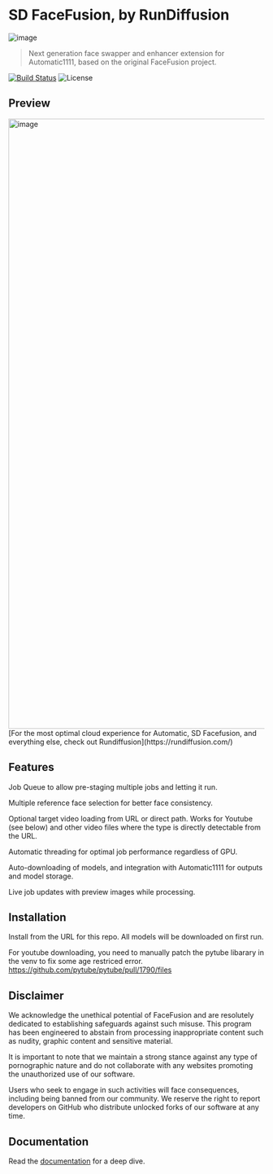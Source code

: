 SD FaceFusion, by RunDiffusion
==========

![image](https://github.com/runnitai/sd_facefusion/assets/1633844/bbfa6b69-c8db-4089-81df-048dd6fe89a5)

> Next generation face swapper and enhancer extension for Automatic1111, based on the original FaceFusion project.

[![Build Status](https://img.shields.io/github/actions/workflow/status/facefusion/facefusion/ci.yml.svg?branch=master)](https://github.com/facefusion/facefusion/actions?query=workflow:ci)
![License](https://img.shields.io/badge/license-MIT-green)


Preview
-------

<img width="1199" alt="image" src="https://github.com/runnitai/sd_facefusion/assets/1633844/7534bc81-1305-427e-b6e8-1b6e0617397c">
[For the most optimal cloud experience for Automatic, SD Facefusion, and everything else, check out Rundiffusion](https://rundiffusion.com/)


Features
--------
Job Queue to allow pre-staging multiple jobs and letting it run.

Multiple reference face selection for better face consistency.

Optional target video loading from URL or direct path. Works for Youtube (see below) and other video files where the type is directly detectable from the URL.

Automatic threading for optimal job performance regardless of GPU.

Auto-downloading of models, and integration with Automatic1111 for outputs and model storage.

Live job updates with preview images while processing.



Installation
------------

Install from the URL for this repo. All models will be downloaded on first run.

For youtube downloading, you need to manually patch the pytube libarary in the venv to fix some age restriced error.
https://github.com/pytube/pytube/pull/1790/files

Disclaimer
----------

We acknowledge the unethical potential of FaceFusion and are resolutely dedicated to establishing safeguards against such misuse. This program has been engineered to abstain from processing inappropriate content such as nudity, graphic content and sensitive material.

It is important to note that we maintain a strong stance against any type of pornographic nature and do not collaborate with any websites promoting the unauthorized use of our software.

Users who seek to engage in such activities will face consequences, including being banned from our community. We reserve the right to report developers on GitHub who distribute unlocked forks of our software at any time.


Documentation
-------------

Read the [documentation](https://docs.facefusion.io) for a deep dive.
